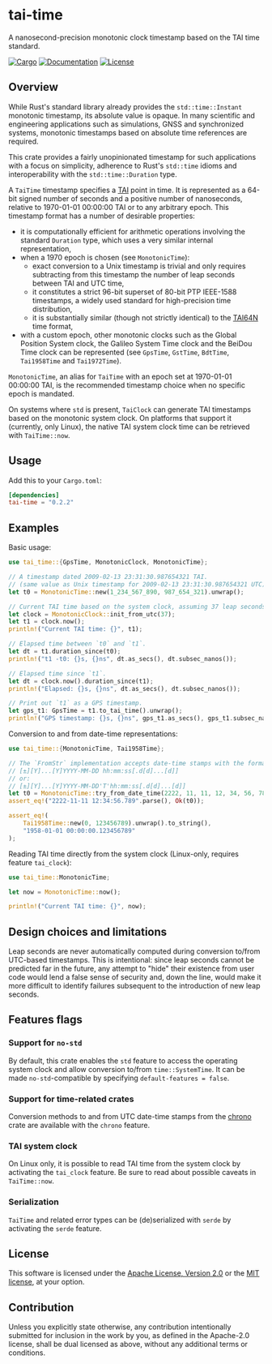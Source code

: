 # tai-time

A nanosecond-precision monotonic clock timestamp based on the TAI time standard.

[![Cargo](https://img.shields.io/crates/v/tai-time.svg)](https://crates.io/crates/tai-time)
[![Documentation](https://docs.rs/tai-time/badge.svg)](https://docs.rs/tai-time)
[![License](https://img.shields.io/badge/license-MIT%2FApache--2.0-blue.svg)](https://github.com/asynchronics/tai-time#license)


## Overview

While Rust's standard library already provides the `std::time::Instant`
monotonic timestamp, its absolute value is opaque. In many scientific and
engineering applications such as simulations, GNSS and synchronized systems,
monotonic timestamps based on absolute time references are required.

This crate provides a fairly unopinionated timestamp for such applications with
a focus on simplicity, adherence to Rust's `std::time` idioms and
interoperability with the `std::time::Duration` type.

A `TaiTime` timestamp specifies a [TAI] point in time. It is represented as a 64-bit
signed number of seconds and a positive number of nanoseconds, relative to
1970-01-01 00:00:00 TAI or to any arbitrary epoch. This timestamp format has a
number of desirable properties:

- it is computationally efficient for arithmetic operations involving the
  standard `Duration` type, which uses a very similar internal
  representation,
- when a 1970 epoch is chosen (see `MonotonicTime`):
  * exact conversion to a Unix timestamp is trivial and only requires
    subtracting from this timestamp the number of leap seconds between TAI
    and UTC time,
  * it constitutes a strict 96-bit superset of 80-bit PTP IEEE-1588
    timestamps, a widely used standard for high-precision time distribution,
  * it is substantially similar (though not strictly identical) to the
    [TAI64N] time format,
- with a custom epoch, other monotonic clocks such as the Global Position System
  clock, the Galileo System Time clock and the BeiDou Time clock can be
  represented (see `GpsTime`, `GstTime`, `BdtTime`, `Tai1958Time` and
  `Tai1972Time`).

`MonotonicTime`, an alias for `TaiTime` with an epoch set at 1970-01-01 00:00:00
TAI, is the recommended timestamp choice when no specific epoch is mandated.

On systems where `std` is present, `TaiClock` can generate TAI timestamps based
on the monotonic system clock. On platforms that support it (currently, only
Linux), the native TAI system clock time can be retrieved with `TaiTime::now`.

[TAI]: https://en.wikipedia.org/wiki/International_Atomic_Time
[TAI64N]: https://cr.yp.to/libtai/tai64.html


## Usage

Add this to your `Cargo.toml`:

```toml
[dependencies]
tai-time = "0.2.2"
```


## Examples

Basic usage:

```rust
use tai_time::{GpsTime, MonotonicClock, MonotonicTime};

// A timestamp dated 2009-02-13 23:31:30.987654321 TAI.
// (same value as Unix timestamp for 2009-02-13 23:31:30.987654321 UTC).
let t0 = MonotonicTime::new(1_234_567_890, 987_654_321).unwrap();

// Current TAI time based on the system clock, assuming 37 leap seconds.
let clock = MonotonicClock::init_from_utc(37);
let t1 = clock.now();
println!("Current TAI time: {}", t1);

// Elapsed time between `t0` and `t1`.
let dt = t1.duration_since(t0);
println!("t1 -t0: {}s, {}ns", dt.as_secs(), dt.subsec_nanos());

// Elapsed time since `t1`.
let dt = clock.now().duration_since(t1);
println!("Elapsed: {}s, {}ns", dt.as_secs(), dt.subsec_nanos());

// Print out `t1` as a GPS timestamp.
let gps_t1: GpsTime = t1.to_tai_time().unwrap();
println!("GPS timestamp: {}s, {}ns", gps_t1.as_secs(), gps_t1.subsec_nanos());
```

Conversion to and from date-time representations:

```rust
use tai_time::{MonotonicTime, Tai1958Time};

// The `FromStr` implementation accepts date-time stamps with the format:
// [±][Y]...[Y]YYYY-MM-DD hh:mm:ss[.d[d]...[d]]
// or:
// [±][Y]...[Y]YYYY-MM-DD'T'hh:mm:ss[.d[d]...[d]]
let t0 = MonotonicTime::try_from_date_time(2222, 11, 11, 12, 34, 56, 789000000).unwrap();
assert_eq!("2222-11-11 12:34:56.789".parse(), Ok(t0));

assert_eq!(
    Tai1958Time::new(0, 123456789).unwrap().to_string(),
    "1958-01-01 00:00:00.123456789"
);
```

Reading TAI time directly from the system clock (Linux-only, requires
feature `tai_clock`):

```rust
use tai_time::MonotonicTime;

let now = MonotonicTime::now();

println!("Current TAI time: {}", now);
```


## Design choices and limitations

Leap seconds are never automatically computed during conversion to/from
UTC-based timestamps. This is intentional: since leap seconds cannot be
predicted far in the future, any attempt to "hide" their existence from user
code would lend a false sense of security and, down the line, would make it
more difficult to identify failures subsequent to the introduction of new
leap seconds.


## Features flags

### Support for `no-std`

By default, this crate enables the `std` feature to access the operating
system clock and allow conversion to/from `time::SystemTime`. It can be made
`no-std`-compatible by specifying `default-features = false`.

### Support for time-related crates

Conversion methods to and from UTC date-time stamps from the [chrono] crate
are available with the `chrono` feature.

[chrono]: https://crates.io/crates/chrono

### TAI system clock

On Linux only, it is possible to read TAI time from the system clock by
activating the `tai_clock` feature. Be sure to read about possible caveats
in `TaiTime::now`.

### Serialization

`TaiTime` and related error types can be (de)serialized with `serde` by
activating the `serde` feature.


## License

This software is licensed under the [Apache License, Version
2.0](LICENSE-APACHE) or the [MIT license](LICENSE-MIT), at your option.


## Contribution

Unless you explicitly state otherwise, any contribution intentionally submitted
for inclusion in the work by you, as defined in the Apache-2.0 license, shall be
dual licensed as above, without any additional terms or conditions.
